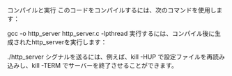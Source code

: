 コンパイルと実行
このコードをコンパイルするには、次のコマンドを使用します：

gcc -o http_server http_server.c -lpthread
実行するには、コンパイル後に生成されたhttp_serverを実行します：

./http_server
シグナルを送るには、例えば、kill -HUP <pid>で設定ファイルを再読み込みし、kill -TERM <pid>でサーバーを終了させることができます。
